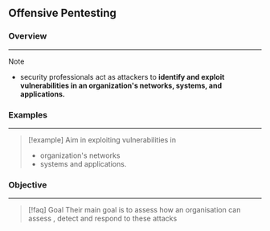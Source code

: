 ## Offensive Pentesting

### Overview
---
>[!note]
>- security professionals act as attackers to **identify and exploit vulnerabilities in an organization's networks, systems, and applications.**

### Examples 
---
>[!example]
>Aim in exploiting vulnerabilities in 
>- organization's networks
>- systems and applications.


### Objective 
---
>[!faq] Goal
>Their main goal is to assess how an organisation can assess , detect and respond to these attacks 

